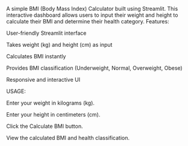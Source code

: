 A simple BMI (Body Mass Index) Calculator built using Streamlit. 
This interactive dashboard allows users to input their weight and height to calculate their BMI and determine their health category.
Features:

User-friendly Streamlit interface

Takes weight (kg) and height (cm) as input

Calculates BMI instantly

Provides BMI classification (Underweight, Normal, Overweight, Obese)

Responsive and interactive UI

USAGE:

Enter your weight in kilograms (kg).

Enter your height in centimeters (cm).

Click the Calculate BMI button.

View the calculated BMI and health classification.
